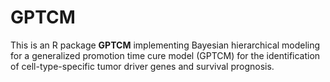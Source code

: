 # GPTCM
<!-- 
[![CRAN
status](https://www.r-pkg.org/badges/version/BayesSurvive)](https://cran.r-project.org/package=BayesSurvive)
[![r-universe](https://ocbe-uio.r-universe.dev/badges/BayesSurvive)](https://ocbe-uio.r-universe.dev/BayesSurvive)
[![R-CMD-check](https://github.com/ocbe-uio/BayesSurvive/workflows/R-CMD-check/badge.svg)](https://github.com/ocbe-uio/BayesSurvive/actions)
[![License](https://img.shields.io/badge/License-GPLv3-brightgreen.svg)](https://www.gnu.org/licenses/gpl-3.0)
[![DOI](https://img.shields.io/badge/doi-10.32614%2FCRAN.package.BayesSurvive-brightgreen)](https://doi.org/10.32614/CRAN.package.BayesSurvive)
-->

This is an R package **GPTCM** implementing Bayesian hierarchical modeling for a generalized promotion time cure model (GPTCM) for the identification of cell-type-specific tumor driver genes and survival prognosis. 

